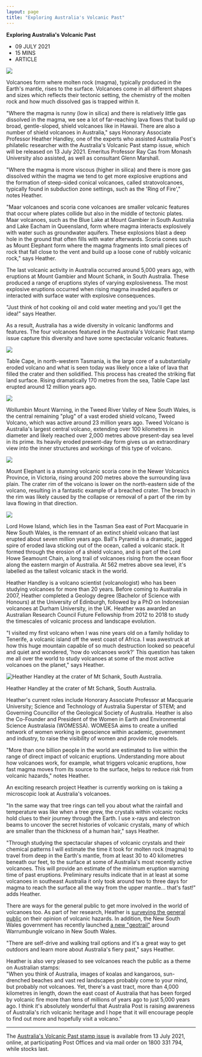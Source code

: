 ```yaml
---
layout: page
title: "Exploring Australia's Volcanic Past"
---
```



**Exploring Australia's Volcanic Past**


-   09 JULY 2021
-   15 MINS
-   ARTICLE

![](https://australiapostcollectables.com.au/content/dam/auspost_corp_microsites/collectables/articles-2021/exploring-australias-volcanic-past/exploring-australias-volcanic-past.png.auspostimage.970*0.medium.png)

Volcanoes form where molten rock (magma), typically produced in the Earth's mantle, rises to the surface. Volcanoes come in all different shapes and sizes which reflects their tectonic setting, the chemistry of the molten rock and how much dissolved gas is trapped within it.

"Where the magma is runny (low in silica) and there is relatively little gas dissolved in the magma, we see a lot of far-reaching lava flows that build up broad, gentle-sloped, shield volcanoes like in Hawaii. There are also a number of shield volcanoes in Australia," says Honorary Associate Professor Heather Handley, one of the experts who assisted Australia Post's philatelic researcher with the Australia's Volcanic Past stamp issue, which will be released on 13 July 2021. Emeritus Professor Ray Cas from Monash University also assisted, as well as consultant Glenn Marshall.

"Where the magma is more viscous (higher in silica) and there is more gas dissolved within the magma we tend to get more explosive eruptions and the formation of steep-sided conical volcanoes, called stratovolcanoes, typically found in subduction zone settings, such as the 'Ring of Fire'," notes Heather.

"Maar volcanoes and scoria cone volcanoes are smaller volcanic features that occur where plates collide but also in the middle of tectonic plates. Maar volcanoes, such as the Blue Lake at Mount Gambier in South Australia and Lake Eacham in Queensland, form where magma interacts explosively with water such as groundwater aquifers. These explosions blast a deep hole in the ground that often fills with water afterwards. Scoria cones such as Mount Elephant form where the magma fragments into small pieces of rock that fall close to the vent and build up a loose cone of rubbly volcanic rock," says Heather.

The last volcanic activity in Australia occurred around 5,000 years ago, with eruptions at Mount Gambier and Mount Schank, in South Australia. These produced a range of eruptions styles of varying explosiveness. The most explosive eruptions occurred when rising magma invaded aquifers or interacted with surface water with explosive consequences.

"Just think of hot cooking oil and cold water meeting and you'll get the idea!" says Heather.

As a result, Australia has a wide diversity in volcanic landforms and features. The four volcanoes featured in the Australia's Volcanic Past stamp issue capture this diversity and have some spectacular volcanic features.

![](https://australiapostcollectables.com.au/content/dam/auspost_corp_microsites/collectables/stamp-issues-2021/australias-volcanic-past/gallery/media-australias-volcanic-past-table-cape.png.auspostimage.970*0.medium.png)

Table Cape, in north-western Tasmania, is the large core of a substantially eroded volcano and what is seen today was likely once a lake of lava that filled the crater and then solidified. This process has created the striking flat land surface. Rising dramatically 170 metres from the sea, Table Cape last erupted around 12 million years ago.

![](https://australiapostcollectables.com.au/content/dam/auspost_corp_microsites/collectables/stamp-issues-2021/australias-volcanic-past/gallery/media-australias-volcanic-past-wollumbin-mount-warning.png.auspostimage.970*0.medium.png)

Wollumbin Mount Warning, in the Tweed River Valley of New South Wales, is the central remaining "plug" of a vast eroded shield volcano, Tweed Volcano, which was active around 23 million years ago. Tweed Volcano is Australia's largest central volcano, extending over 100 kilometres in diameter and likely reached over 2,000 metres above present-day sea level in its prime. Its heavily eroded present-day form gives us an extraordinary view into the inner structures and workings of this type of volcano.

![](https://australiapostcollectables.com.au/content/dam/auspost_corp_microsites/collectables/stamp-issues-2021/australias-volcanic-past/gallery/media-australias-volcanic-past-mount-elephant.png.auspostimage.970*0.medium.png)

Mount Elephant is a stunning volcanic scoria cone in the Newer Volcanics Province, in Victoria, rising around 200 metres above the surrounding lava plain. The crater rim of the volcano is lower on the north-eastern side of the volcano, resulting in a fantastic example of a breached crater. The breach in the rim was likely caused by the collapse or removal of a part of the rim by lava flowing in that direction.

![](https://australiapostcollectables.com.au/content/dam/auspost_corp_microsites/collectables/stamp-issues-2021/australias-volcanic-past/gallery/media-australias-volcanic-past-lord-howe-island.png.auspostimage.970*0.medium.png)

Lord Howe Island, which lies in the Tasman Sea east of Port Macquarie in New South Wales, is the remnant of an extinct shield volcano that last erupted about seven million years ago. Ball's Pyramid is a dramatic, jagged spire of eroded lava sticking out of the ocean, called a volcanic stack. It formed through the erosion of a shield volcano, and is part of the Lord Howe Seamount Chain, a long trail of volcanoes rising from the ocean floor along the eastern margin of Australia. At 562 metres above sea level, it's labelled as the tallest volcanic stack in the world.

Heather Handley is a volcano scientist (volcanologist) who has been studying volcanoes for more than 20 years. Before coming to Australia in 2007, Heather completed a Geology degree (Bachelor of Science with Honours) at the University of Edinburgh, followed by a PhD on Indonesian volcanoes at Durham University, in the UK. Heather was awarded an Australian Research Council Future Fellowship from 2012 to 2018 to study the timescales of volcanic process and landscape evolution.

"I visited my first volcano when I was nine years old on a family holiday to Tenerife, a volcanic island off the west coast of Africa. I was awestruck at how this huge mountain capable of so much destruction looked so peaceful and quiet and wondered, 'how do volcanoes work?' This question has taken me all over the world to study volcanoes at some of the most active volcanoes on the planet," says Heather.

![Heather Handley at the crater of Mt Schank, South Australia.](https://australiapostcollectables.com.au/content/dam/auspost_corp_microsites/collectables/articles-2021/exploring-australias-volcanic-past/heather-handley.png.auspostimage.970*0.medium.png)

Heather Handley at the crater of Mt Schank, South Australia.

Heather's current roles include Honorary Associate Professor at Macquarie University; Science and Technology of Australia Superstar of STEM; and Governing Councillor of the Geological Society of Australia. Heather is also the Co-Founder and President of the Women in Earth and Environmental Science Australasia (WOMESSA). WOMEESA aims to create a unified network of women working in geoscience within academic, government and industry, to raise the visibility of women and provide role models.

"More than one billion people in the world are estimated to live within the range of direct impact of volcanic eruptions. Understanding more about how volcanoes work, for example, what triggers volcanic eruptions, how fast magma moves from its source to the surface, helps to reduce risk from volcanic hazards," notes Heather.

An exciting research project Heather is currently working on is taking a microscopic look at Australia's volcanoes.

"In the same way that tree rings can tell you about what the rainfall and temperature was like when a tree grew, the crystals within volcanic rocks hold clues to their journey through the Earth. I use x-rays and electron beams to uncover the secret histories of volcanic crystals, many of which are smaller than the thickness of a human hair," says Heather.

"Through studying the spectacular shapes of volcanic crystals and their chemical patterns I will estimate the time it took for molten rock (magma) to travel from deep in the Earth's mantle, from at least 30 to 40 kilometres beneath our feet, to the surface at some of Australia's most recently active volcanoes. This will provide an estimate of the minimum eruption warning time of past eruptions. Preliminary results indicate that in at least at some volcanoes in southeast Australia it only took around two to three days for magma to reach the surface all the way from the upper mantle... that's fast!" adds Heather.

There are ways for the general public to get more involved in the world of volcanoes too. As part of her research, Heather is [surveying the general public](https://www.heatherhandley.com/research) on their opinion of volcanic hazards. In addition, the New South Wales government has recently launched [a new "geotrail"](https://resourcesandgeoscience.nsw.gov.au/miners-and-explorers/geoscience-information/geotrails/warrumbungle-geotrails) around Warrumbungle volcano in New South Wales.

"There are self-drive and walking trail options and it's a great way to get outdoors and learn more about Australia's fiery past," says Heather.

Heather is also very pleased to see volcanoes reach the public as a theme on Australian stamps:\
"When you think of Australia, images of koalas and kangaroos, sun-drenched beaches and vast red landscapes probably come to your mind, but probably not volcanoes. Yet, there's a vast tract, more than 4,000 kilometres in length, down the east coast of Australia that has been forged by volcanic fire more than tens of millions of years ago to just 5,000 years ago. I think it's absolutely wonderful that Australia Post is raising awareness of Australia's rich volcanic heritage and I hope that it will encourage people to find out more and hopefully visit a volcano."

* * * * *

The [Australia's Volcanic Past stamp issue](https://australiapostcollectables.com.au/stamp-issues/australias-volcanic-past) is available from 13 July 2021, online, at participating Post Offices and via mail order on 1800 331 794, while stocks last.